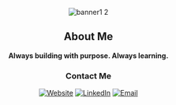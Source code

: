 <div align="center">

![banner1 2](https://github.com/Peterksharma/peterksharma/assets/120028593/e0de9208-306c-4894-8494-26149c7a2ffc)


## About Me
**Always building with purpose. Always learning.**



### **Contact Me**
[![Website](https://img.shields.io/badge/Portfolio-%23000000.svg?style=for-the-badge&logo=firefox&logoColor=#FF7139)](https://petersharma.dev/)
[![LinkedIn](https://img.shields.io/badge/LinkedIn-0077B5?style=for-the-badge&logo=linkedin&logoColor=white)](https://www.linkedin.com/in/peterksharma)
[![Email](https://img.shields.io/badge/Email-D14836?style=for-the-badge&logo=gmail&logoColor=white)](mailto:peterksharma@gmail.com)


</div>
